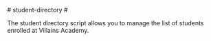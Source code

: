 # student-directory #

The student directory script allows you to manage the list of students enrolled at Villains Academy.